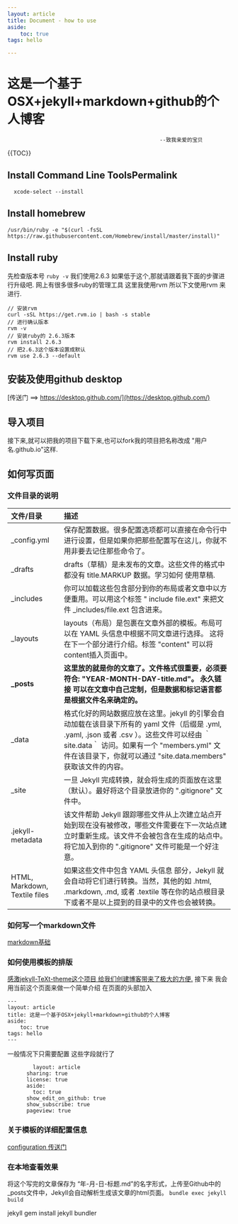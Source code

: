 ```yaml
---
layout: article
title: Document - how to use
aside:
	toc: true
tags: hello

---
```


# 这是一个基于OSX+jekyll+markdown+github的个人博客
													--致我亲爱的宝贝

{{TOC}}

## Install Command Line ToolsPermalink
`	xcode-select --install `
## Install homebrew
```
/usr/bin/ruby -e "$(curl -fsSL https://raw.githubusercontent.com/Homebrew/install/master/install)" 
```
## Install ruby
先检查版本号
` ruby -v `
我们使用2.6.3 如果低于这个,那就请跟着我下面的步骤进行升级吧.
网上有很多很多ruby的管理工具 这里我使用rvm 所以下文使用rvm 来进行. 
``` 
// 安装rvm
curl -sSL https://get.rvm.io | bash -s stable 
// 进行确认版本
rvm -v 
// 安装ruby的 2.6.3版本
rvm install 2.6.3
// 把2.6.3这个版本设置成默认
rvm use 2.6.3 --default 
```
## 安装及使用github desktop
[传送门 ==> https://desktop.github.com/](https://desktop.github.com/)
## 导入项目
接下来,就可以把我的项目下载下来,也可以fork我的项目把名称改成 "用户名.github.io"这样.

## 如何写页面
### 文件目录的说明

| 文件/目录 | 描述 |
|:--|:--|
| _config.yml | 保存配置数据。很多配置选项都可以直接在命令行中进行设置，但是如果你把那些配置写在这儿，你就不用非要去记住那些命令了。 |
| _drafts | drafts（草稿）是未发布的文章。这些文件的格式中都没有 title.MARKUP 数据。学习如何 使用草稿. |
| _includes | 你可以加载这些包含部分到你的布局或者文章中以方便重用。可以用这个标签  " include file.ext" 来把文件 _includes/file.ext 包含进来。 |
| _layouts | layouts（布局）是包裹在文章外部的模板。布局可以在 YAML 头信息中根据不同文章进行选择。 这将在下一个部分进行介绍。标签  "content" 可以将content插入页面中。 |
| **_posts** | **这里放的就是你的文章了。文件格式很重要，必须要符合: "YEAR-MONTH-DAY-title.md"。 永久链接 可以在文章中自己定制，但是数据和标记语言都是根据文件名来确定的。** |
| _data | 格式化好的网站数据应放在这里。jekyll 的引擎会自动加载在该目录下所有的 yaml 文件（后缀是 .yml, .yaml, .json 或者 .csv ）。这些文件可以经由 ｀site.data｀ 访问。如果有一个 "members.yml" 文件在该目录下，你就可以通过 "site.data.members" 获取该文件的内容。 |
| _site | 一旦 Jekyll 完成转换，就会将生成的页面放在这里（默认）。最好将这个目录放进你的 ".gitignore" 文件中。 |
| .jekyll-metadata | 该文件帮助 Jekyll 跟踪哪些文件从上次建立站点开始到现在没有被修改，哪些文件需要在下一次站点建立时重新生成。该文件不会被包含在生成的站点中。将它加入到你的 ".gitignore" 文件可能是一个好注意。 |
| HTML, Markdown, Textile files | 如果这些文件中包含 YAML 头信息 部分，Jekyll 就会自动将它们进行转换。当然，其他的如 .html, .markdown, .md, 或者 .textile 等在你的站点根目录下或者不是以上提到的目录中的文件也会被转换。 |

### 如何写一个markdown文件
[markdown基础](https://www.jianshu.com/p/399e5a3c7cc5)

### 如何使用模板的排版
[感激jekyll-TeXt-theme这个项目 给我们创建博客带来了极大的方便.](https://tianqi.name/jekyll-TeXt-theme/samples.html#page-layout)
接下来 我会用当前这个页面来做一个简单介绍
在页面的头部加入
```
---
layout: article
title: 这是一个基于OSX+jekyll+markdown+github的个人博客
aside:
	toc: true
tags: hello
--- 
```

一般情况下只需要配置 这些字段就行了
```
	    layout: article
      sharing: true
      license: true
      aside:
        toc: true
      show_edit_on_github: true
      show_subscribe: true
      pageview: true
```

### 关于模板的详细配置信息
[configuration 传送门](https://tianqi.name/jekyll-TeXt-theme/docs/zh/configuration)

### 在本地查看效果
将这个写完的文章保存为 “年-月-日-标题.md”的名字形式，上传至Github中的_posts文件中，Jekyll会自动解析生成该文章的html页面。
`bundle exec jekyll build`











































jekyll
gem install jekyll bundler
